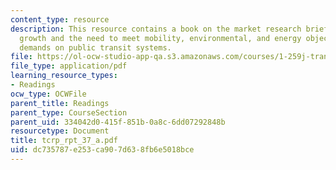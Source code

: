 ```yaml
---
content_type: resource
description: This resource contains a book on the market research briefing the nation's
  growth and the need to meet mobility, environmental, and energy objectives place
  demands on public transit systems.
file: https://ol-ocw-studio-app-qa.s3.amazonaws.com/courses/1-259j-transit-management-fall-2006/dc735787e253ca907d638fb6e5018bce_tcrp_rpt_37_a.pdf
file_type: application/pdf
learning_resource_types:
- Readings
ocw_type: OCWFile
parent_title: Readings
parent_type: CourseSection
parent_uid: 334042d0-415f-851b-0a8c-6dd07292848b
resourcetype: Document
title: tcrp_rpt_37_a.pdf
uid: dc735787-e253-ca90-7d63-8fb6e5018bce
---
```

